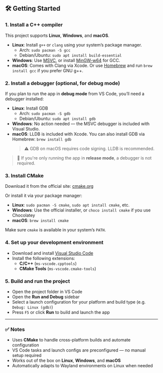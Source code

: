 ## 🛠 Getting Started

### 1. **Install a C++ compiler**

This project supports **Linux**, **Windows**, and **macOS**.

- **Linux**: Install `g++` or `clang` using your system’s package manager.
  - Arch: `sudo pacman -S gcc`
  - Debian/Ubuntu: `sudo apt install build-essential`
- **Windows**: Use [MSVC](https://visualstudio.microsoft.com/visual-cpp-build-tools/), or install [MinGW-w64](http://mingw-w64.org/) for GCC.
- **macOS**: Comes with Clang via Xcode. Or use [Homebrew](https://brew.sh/) and run `brew install gcc` if you prefer GNU g++.

### 2. **Install a debugger (optional, for debug mode)**

If you plan to run the app in **debug mode** from VS Code, you’ll need a debugger installed:

- **Linux**: Install GDB  
  - Arch: `sudo pacman -S gdb`  
  - Debian/Ubuntu: `sudo apt install gdb`
- **Windows**: No action needed — the MSVC debugger is included with Visual Studio.
- **macOS**: LLDB is included with Xcode. You can also install GDB via Homebrew: `brew install gdb`  
  > ⚠️ GDB on macOS requires code signing. LLDB is recommended.

> 📝 If you're only running the app in **release mode**, a debugger is not required.

### 3. **Install CMake**

Download it from the official site: [cmake.org](https://cmake.org/download/)

Or install it via your package manager:

- **Linux**: `sudo pacman -S cmake`, `sudo apt install cmake`, etc.
- **Windows**: Use the official installer, or `choco install cmake` if you use Chocolatey
- **macOS**: `brew install cmake`

Make sure `cmake` is available in your system’s `PATH`.

### 4. **Set up your development environment**

- Download and install [Visual Studio Code](https://code.visualstudio.com/)
- Install the following extensions:
  - **C/C++** (`ms-vscode.cpptools`)
  - **CMake Tools** (`ms-vscode.cmake-tools`)

### 5. **Build and run the project**

- Open the project folder in VS Code
- Open the **Run and Debug** sidebar
- Select a launch configuration for your platform and build type (e.g. `Debug: Linux (gdb)`)
- Press `F5` or click **Run** to build and launch the app

---

### ✅ Notes

- Uses **CMake** to handle cross-platform builds and automate configuration
- VS Code tasks and launch configs are preconfigured — no manual setup required
- Works out of the box on **Linux**, **Windows**, and **macOS**
- Automatically adapts to Wayland environments on Linux when needed